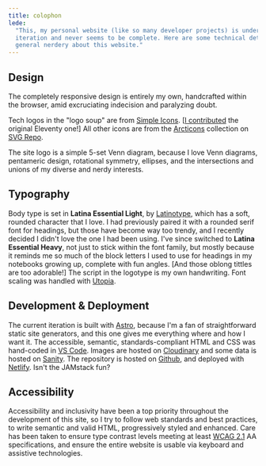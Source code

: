 ```yaml
---
title: colophon
lede:
  "This, my personal website (like so many developer projects) is under constant
  iteration and never seems to be complete. Here are some technical details and
  general nerdery about this website."
---
```


## Design

The completely responsive design is entirely my own, handcrafted within the
browser, amid excruciating indecision and paralyzing doubt.

Tech logos in the "logo soup" are from <a href="https://simpleicons.org">Simple
Icons</a>. [<a href="https://github.com/simple-icons/simple-icons/pull/1698">I
contributed</a> the original Eleventy one!] All other icons are from the
<a href="https://www.svgrepo.com/collection/arcticons-thin-line-icons/">Arcticons</a>
collection on <a href="https://www.svgrepo.com/">SVG Repo</a>.

The site logo is a simple 5-set Venn diagram, because I love Venn diagrams,
pentameric design, rotational symmetry, ellipses, and the intersections and
unions of my diverse and nerdy interests.

## Typography

Body type is set in **Latina Essential Light**, by
<a href="http://www.latinotype.com">Latinotype</a>, which has a soft, rounded
character that I love. I had previously paired it with a rounded serif font for
headings, but those have become way too trendy, and I recently decided I didn't
love the one I had been using. I've since switched to <b>Latina Essential
Heavy</b>, not just to stick within the font family, but mostly because it
reminds me so much of the block letters I used to use for headings in my
notebooks growing up, complete with fun angles. [And those oblong tittles are
too adorable!] The script in the logotype is my own handwriting. Font scaling
was handled with <a href="https://utopia.fyi">Utopia</a>.

## Development & Deployment

The current iteration is built with <a href="https://astro.build">Astro</a>,
because I'm a fan of straightforward static site generators, and this one gives
me everything where and how I want it. The accessible, semantic,
standards-compliant HTML and CSS was hand-coded in
<a href="https://code.visualstudio.com/">VS Code</a>. Images are hosted on
<a href="https://cloudinary.com">Cloudinary</a> and some data is hosted on
<a href="https://sanity.io">Sanity</a>. The repository is hosted on
<a href="https://github.com/svillegascreative/svillegas-astro">Github</a>, and
deployed with <a href="https://netlify.com">Netlify</a>. Isn't the JAMstack fun?

## Accessibility

Accessibility and inclusivity have been a top priority throughout the
development of this site, so I try to follow web standards and best practices,
to write semantic and valid HTML, progressively styled and enhanced. Care has
been taken to ensure type contrast levels meeting at least
<a href="https://www.w3.org/TR/WCAG21/">WCAG 2.1</a> AA specifications, and
ensure the entire website is usable via keyboard and assistive technologies.
